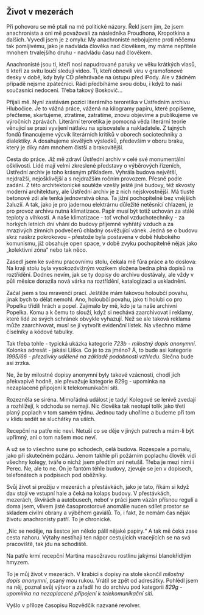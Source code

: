 ## Život v mezerách

Při pohovoru se mě ptali na mé politické názory. Řekl jsem jim, že jsem anachronista a oni mě považovali za následníka Proudhona, Kropotkina a dalších. Vyvedl jsem je z omylu: My anachronisté nebojujeme proti něčemu tak pomíjivému, jako je nadvláda člověka nad člověkem, my máme nepřítele mnohem trvalejšího druhu - nadvládu času nad člověkem.

Anachronisté jsou ti, kteří nosí napudrované paruky ve věku krátkých vlasů, ti kteří za svitu loučí sledují video. Ti, kteří obnovili víru v gramofonové desky v době, kdy byly CD přehrávače na ústupu před iPody. Ale v žádném případě nejsme zpátečníci. Rádi předbíháme svou dobu, i když to naši současníci nedocení. Třeba takový Boskovič...

Přijali mě. Nyní zastávám pozici literárního teroretika v Ústředním archivu Hlubočice. Je to vážná práce, vážená na kilogramy papíru, které popíšeme, přečteme, skartujeme, ztratíme, zatratíme, znovu objevíme a publikujeme ve výročních zprávách. Literární teroretika je pomocná věda literární teorie věnující se praxi vyvíjení nátlaku na spisovatele a nakladatele. Z tajných fondů financujeme výcvik literárních kritiků v oborech sociotechniky a dialektiky. A dosahujeme skvělých výsledků, především v oboru braku, který je díky nám mnohem čistší a brakovitější.

Cesta do práce. Již mě zdraví Ústřední archiv v celé své monumentální ošklivosti. Lidé mají velmi zkreslené představy o výběrových řízeních, Ústřední archiv je toho krásným příkladem. Vyhrála budova největší, nejdražší, nejošklivější a s nejdražším ročním provozem. Přesně podle zadání. Z této architektonické soutěže vzešly ještě jiné budovy, též skvosty moderní architektury, ale Ústřední archiv je z nich nejskvostnější. Má tlusté betonové zdi ale tenká jednovrstvá okna. Ta jižní pochopitelně bez vnějších žaluzií. A tak, jako je pro jadernou elektrárnu důležité netěsnící chlazení, je pro provoz archivu nutná klimatizace. Papír musí být totiž uchován za stálé teploty a vlhkosti. A naše klimatizace - toť vrchol vzduchotechniky - za horkých letních dní vhání do budovy příjemně vyhřátý vzduch a za mrazivých zimních podvečerů chladný osvěžující vánek. Jedná se o budovu skrz naskrz pokrokovou - přestože byla postavena v době hlubokého komunismu, již obsahuje open space, v době zvyku pochopitelně nějak jako „kolektivní zóna“ nebo tak něco.

Zasedl jsem ke svému pracovnímu stolu, čekala mě fůra práce a to doslova: Na kraji stolu byla vysokozdvižným vozíkem složena bedna plná dopisů na roztřídění. Dodnes nevím, jak se ty dopisy do archivu dostávaly, ale vždy v půli měsíce dorazila nová várka na roztřídění, katalogizaci a uskladnění.

Začal jsem s tou mravenčí prací. Ještěže mám takovou holoubčí povahu, jinak bych to dělat nemohl. Ano, holoubčí povahu, jako ti holubi co pro Popelku třídili hrách a popel. Zajímalo by mě, kdo je ta naše archivní Popelka. Komu a k čemu to slouží, když si nechává zaarchivovat i reklamy, které lidé ze svých schránek obvykle vyhazují. Než se ale taková reklama může zaarchivovat, musí se jí vytvořit evidenční lístek. Na všechno máme číselníky a kódové tabulky.

Tak třeba tohle - typická ukázka kategorie *723b - milostný dopis anonymní*. Kolonka adresát - jakási Liška. Co je to za jméno? Á, to bude asi kategorie *1995/66 - přezdívky udělené na základě podobnosti vzhledu*. Slečna bude asi zrzka.

Ne, že by milostné dopisy anonymní byly takové vzácnosti, chodí jich překvapivě hodně, ale převažuje kategorie 829g - upomínka na nezaplacené připojení k telekomunikační síti.

Rozezněla se siréna. Mimořádná událost je tady! Kolegové se lenivě zvedají a rozhlížejí, k odchodu se nemají. Nic člověka tak neotupí tolik jako třetí planý poplach v tom samém týdnu. Jednou tady uhoříme a budeme při tom v klidu sedět se sluchátky na uších.

Recepční na patře nic neví. Netuší co se děje v jiných patrech a mám-li být upřímný, ani o tom našem moc neví.

A už se to všechno sune po schodech, celá budova. Rozespale a pomalu, jako při skutečném požáru. Jenom takhle při požárním poplachu člověk vidí všechny kolegy, tváře o nichž jsem předtím ani netušil. Třeba je mezi nimi i Perec. Ne, ale to ne. On je fantóm téhle budovy, zjevuje se jen v dopisech, telefonátech a podpisech pod oběžníky.

Svůj život si prožiju v mezerách a přestávkách, jako je tato, říkám si když dav stojí ve vstupní hale a čeká na kolaps budovy. V přestávkách, mezerách, škvírách a autobusech, neboť v práci jsem vázán přísnou regulí a doma jsem, vlivem jisté časoprostorové anomálie nucen sdílet prostor se skladem civilní obrany a výběhem gaviálů. To, i fakt, že nemám čas nějak životu anachronisty patří. To je chronické.

„Nic se neděje, na šestce jen někdo pálil nějaké papíry.“ A tak mě čeká zase cesta nahoru. Výtahy nestíhají ten nápor cestujících vracejících se na svá pracoviště, tak jdu na schodiště.

Na patře krmí recepční Martina masožravou rostlinu jakýmsi blanokřídlým hmyzem.

To je můj život v mezerách. V krabici s dopisy na stole skončil *milostný dopis anonymní*, psaný mou rukou. Vrátil se zpět od adresátky. Pohlédl jsem na něj, poznal svůj výtvor a zařadil ho do archivu pod kategorii *829g - upomínka na nezaplacené připojení k telekomunikační síti*.

Vyšlo v příloze časopisu Rozvědčík nazvané revolver.